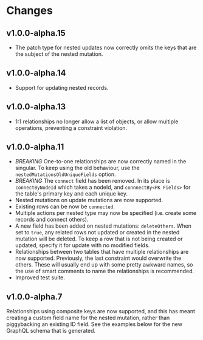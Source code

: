 # Changes

## v1.0.0-alpha.15

  * The patch type for nested updates now correctly omits the keys that are
    the subject of the nested mutation.

## v1.0.0-alpha.14

  * Support for updating nested records.

## v1.0.0-alpha.13

  * 1:1 relationships no longer allow a list of objects, or allow multiple
    operations, preventing a constraint violation.

## v1.0.0-alpha.11

 * *BREAKING* One-to-one relationships are now correctly named in the singular.  To
   keep using the old behaviour, use the `nestedMutationsOldUniqueFields` option.
 * *BREAKING* The `connect` field has been removed.  In its place is `connectByNodeId`
   which takes a nodeId, and `connnectBy<PK Fields>` for the table's primary key and
   each unique key.
 * Nested mutations on update mutations are now supported.
 * Existing rows can be now be `connected`.
 * Multiple actions per nested type may now be specified (i.e. create some records
   and connect others).
 * A new field has been added on nested mutations: `deleteOthers`.  When set to `true`,
   any related rows not updated or created in the nested mutation will be deleted.  To
   keep a row that is not being created or updated, specify it for update with no 
   modified fields.
 * Relationships between two tables that have multiple relationships are now supported.
   Previously, the last constraint would overwrite the others.  These will usually end 
   up with some pretty awkward names, so the use of smart comments to name the relationships
   is recommended.
 * Improved test suite.

## v1.0.0-alpha.7

Relationships using composite keys are now supported, and this has meant creating
a custom field name for the nested mutation, rather than piggybacking an existing ID
field.  See the examples below for the new GraphQL schema that is generated.
